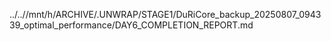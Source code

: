 ../..//mnt/h/ARCHIVE/.UNWRAP/STAGE1/DuRiCore_backup_20250807_094339_optimal_performance/DAY6_COMPLETION_REPORT.md